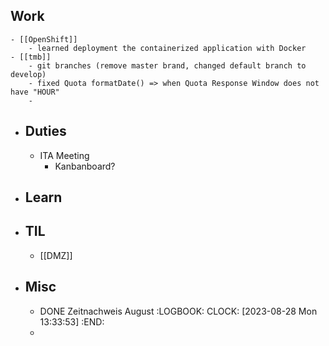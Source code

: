 ## Work
	- [[OpenShift]]
		- learned deployment the containerized application with Docker
	- [[tmb]]
		- git branches (remove master brand, changed default branch to develop)
		- fixed Quota formatDate() => when Quota Response Window does not have "HOUR"
		-
- ## Duties
	- ITA Meeting
		- Kanbanboard?
- ## Learn
- ## TIL
	- [[DMZ]]
- ## Misc
	- DONE Zeitnachweis August
	  :LOGBOOK:
	  CLOCK: [2023-08-28 Mon 13:33:53]
	  :END:
	-